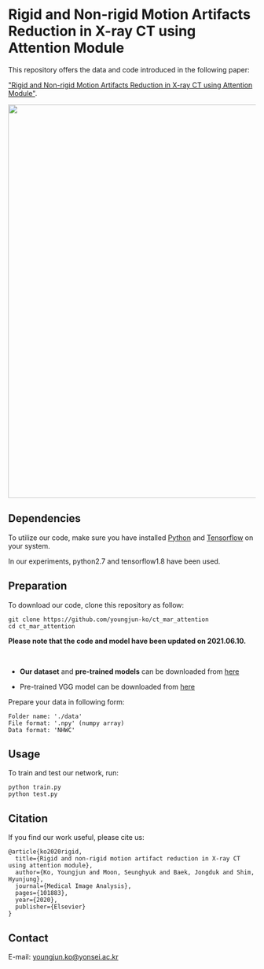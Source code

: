 # Rigid and Non-rigid Motion Artifacts Reduction in X-ray CT using Attention Module

This repository offers the data and code introduced in the following paper:

["Rigid and Non-rigid Motion Artifacts Reduction in X-ray CT using Attention Module"](https://doi.org/10.1016/j.media.2020.101883).

<p align="center"><img width="800" src="https://user-images.githubusercontent.com/58386956/98059090-9ab77800-1e89-11eb-852f-2b285c72af59.png"></p>


## Dependencies
To utilize our code, make sure you have installed [Python](https://www.python.org/) and [Tensorflow](https://www.tensorflow.org/) on your system.

In our experiments, python2.7 and tensorflow1.8 have been used.


## Preparation
To download our code, clone this repository as follow:
```
git clone https://github.com/youngjun-ko/ct_mar_attention
cd ct_mar_attention
```

**Please note that the code and model have been updated on 2021.06.10.**

<br>

* **Our dataset** and **pre-trained models** can be downloaded from [here](https://drive.google.com/drive/folders/1L0Mm8XM7_3oao3eXqNib03FZRYLceKjM?usp=sharing)

* Pre-trained VGG model can be downloaded from [here](https://github.com/machrisaa/tensorflow-vgg)   

Prepare your data in following form:

  ```
  Folder name: './data'
  File format: '.npy' (numpy array)
  Data format: 'NHWC'
  ```

## Usage
To train and test our network, run:
```
python train.py
python test.py
```   

## Citation
If you find our work useful, please cite us:
```
@article{ko2020rigid,
  title={Rigid and non-rigid motion artifact reduction in X-ray CT using attention module},
  author={Ko, Youngjun and Moon, Seunghyuk and Baek, Jongduk and Shim, Hyunjung},
  journal={Medical Image Analysis},
  pages={101883},
  year={2020},
  publisher={Elsevier}
}
```

## Contact
E-mail: youngjun.ko@yonsei.ac.kr
